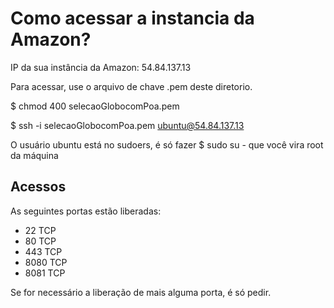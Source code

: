 Como acessar a instancia da Amazon?
===================================

IP da sua instância da Amazon: 54.84.137.13

Para acessar, use o arquivo de chave .pem deste diretorio.

$ chmod 400 selecaoGlobocomPoa.pem

$ ssh -i selecaoGlobocomPoa.pem ubuntu@54.84.137.13

O usuário ubuntu está no sudoers, é só fazer $ sudo su - que você vira root da máquina

Acessos
--------

As seguintes portas estão liberadas:
- 22 TCP
- 80 TCP
- 443 TCP
- 8080 TCP
- 8081 TCP

Se for necessário a liberação de mais alguma porta, é só pedir.
